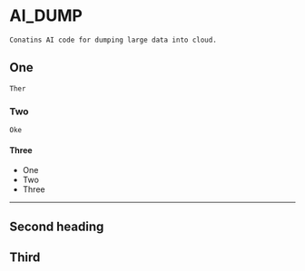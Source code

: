 # AI_DUMP
	Conatins AI code for dumping large data into cloud.

## One
	Ther
### Two
	Oke

#### Three
* One
* Two
* Three

---

## Second heading

## Third
